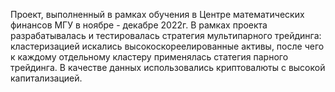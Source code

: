 Проект, выполненный в рамках обучения в Центре математических финансов МГУ в ноябре - декабре 2022г.
В рамках проекта разрабатывалась и тестировалась стратегия мультипарного трейдинга: кластеризацией искались высокоскореелированные активы, после чего к каждому отдельному кластеру применялась статегия парного трейдинга.
В качестве данных использовались криптовалюты с высокой капитализацией.
